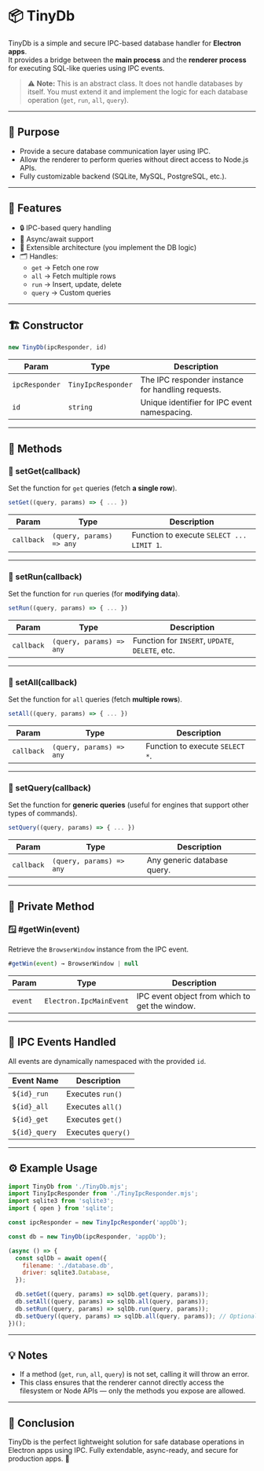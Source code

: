 # 📦 TinyDb

TinyDb is a simple and secure IPC-based database handler for **Electron apps**.  
It provides a bridge between the **main process** and the **renderer process** for executing SQL-like queries using IPC events.

> ⚠️ **Note:** This is an abstract class. It does not handle databases by itself. You must extend it and implement the logic for each database operation (`get`, `run`, `all`, `query`).

---

## 🎯 Purpose

- Provide a secure database communication layer using IPC.  
- Allow the renderer to perform queries without direct access to Node.js APIs.  
- Fully customizable backend (SQLite, MySQL, PostgreSQL, etc.).  

---

## 🚀 Features

- 🔒 IPC-based query handling  
- 🔌 Async/await support  
- 🧠 Extensible architecture (you implement the DB logic)  
- 🗂️ Handles:  
  - `get` → Fetch one row  
  - `all` → Fetch multiple rows  
  - `run` → Insert, update, delete  
  - `query` → Custom queries  

---

## 🏗️ Constructor

```js
new TinyDb(ipcResponder, id)
```

| Param          | Type               | Description                                       |
| -------------- | ------------------ | ------------------------------------------------- |
| `ipcResponder` | `TinyIpcResponder` | The IPC responder instance for handling requests. |
| `id`           | `string`           | Unique identifier for IPC event namespacing.      |

---

## 🧠 Methods

### 🔧 setGet(callback)

Set the function for `get` queries (fetch **a single row**).

```js
setGet((query, params) => { ... })
```

| Param      | Type                     | Description                               |
| ---------- | ------------------------ | ----------------------------------------- |
| `callback` | `(query, params) => any` | Function to execute `SELECT ... LIMIT 1`. |

---

### 🔧 setRun(callback)

Set the function for `run` queries (for **modifying data**).

```js
setRun((query, params) => { ... })
```

| Param      | Type                     | Description                                     |
| ---------- | ------------------------ | ----------------------------------------------- |
| `callback` | `(query, params) => any` | Function for `INSERT`, `UPDATE`, `DELETE`, etc. |

---

### 🔧 setAll(callback)

Set the function for `all` queries (fetch **multiple rows**).

```js
setAll((query, params) => { ... })
```

| Param      | Type                     | Description                     |
| ---------- | ------------------------ | ------------------------------- |
| `callback` | `(query, params) => any` | Function to execute `SELECT *`. |

---

### 🔧 setQuery(callback)

Set the function for **generic queries** (useful for engines that support other types of commands).

```js
setQuery((query, params) => { ... })
```

| Param      | Type                     | Description                 |
| ---------- | ------------------------ | --------------------------- |
| `callback` | `(query, params) => any` | Any generic database query. |

---

## 🔐 Private Method

### 🪟 #getWin(event)

Retrieve the `BrowserWindow` instance from the IPC event.

```js
#getWin(event) → BrowserWindow | null
```

| Param   | Type                    | Description                                    |
| ------- | ----------------------- | ---------------------------------------------- |
| `event` | `Electron.IpcMainEvent` | IPC event object from which to get the window. |

---

## 📡 IPC Events Handled

All events are dynamically namespaced with the provided `id`.

| Event Name    | Description        |
| ------------- | ------------------ |
| `${id}_run`   | Executes `run()`   |
| `${id}_all`   | Executes `all()`   |
| `${id}_get`   | Executes `get()`   |
| `${id}_query` | Executes `query()` |

---

## ⚙️ Example Usage

```js
import TinyDb from './TinyDb.mjs';
import TinyIpcResponder from './TinyIpcResponder.mjs';
import sqlite3 from 'sqlite3';
import { open } from 'sqlite';

const ipcResponder = new TinyIpcResponder('appDb');

const db = new TinyDb(ipcResponder, 'appDb');

(async () => {
  const sqlDb = await open({
    filename: './database.db',
    driver: sqlite3.Database,
  });

  db.setGet((query, params) => sqlDb.get(query, params));
  db.setAll((query, params) => sqlDb.all(query, params));
  db.setRun((query, params) => sqlDb.run(query, params));
  db.setQuery((query, params) => sqlDb.all(query, params)); // Optional
})();
```

---

## 💡 Notes

* If a method (`get`, `run`, `all`, `query`) is not set, calling it will throw an error.
* This class ensures that the renderer cannot directly access the filesystem or Node APIs — only the methods you expose are allowed.

---

## 🏁 Conclusion

TinyDb is the perfect lightweight solution for safe database operations in Electron apps using IPC.
Fully extendable, async-ready, and secure for production apps. 🚀

